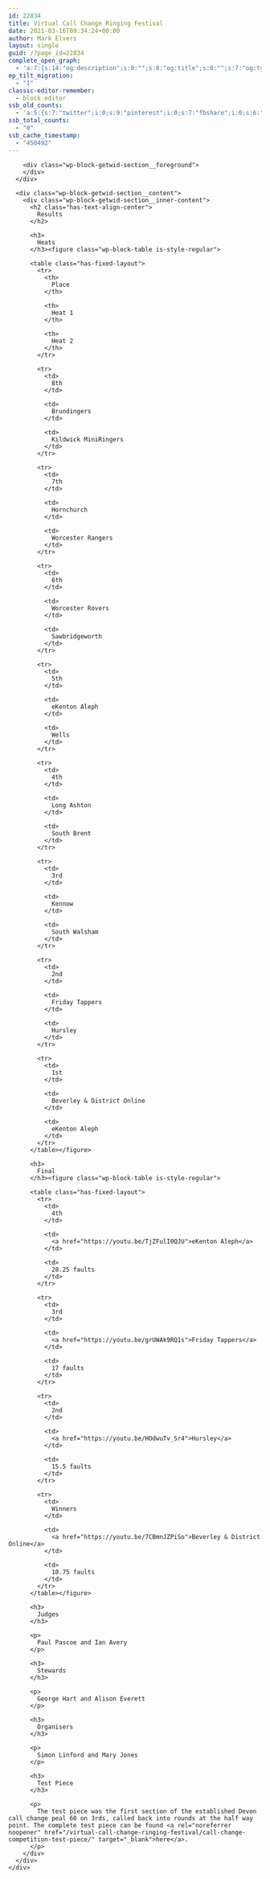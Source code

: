 ```yaml
---
id: 22834
title: Virtual Call Change Ringing Festival
date: 2021-03-16T09:34:24+00:00
author: Mark Elvers
layout: single
guid: /?page_id=22834
complete_open_graph:
  - 'a:7:{s:14:"og:description";s:0:"";s:8:"og:title";s:0:"";s:7:"og:type";s:0:"";s:12:"twitter:card";s:7:"summary";s:15:"twitter:creator";s:0:"";s:19:"twitter:description";s:0:"";s:8:"og:image";s:0:"";}'
ep_tilt_migration:
  - "1"
classic-editor-remember:
  - block-editor
ssb_old_counts:
  - 'a:5:{s:7:"twitter";i:0;s:9:"pinterest";i:0;s:7:"fbshare";i:0;s:6:"reddit";i:0;s:6:"tumblr";N;}'
ssb_total_counts:
  - "0"
ssb_cache_timestamp:
  - "450492"
---
```

<div class="wp-block-getwid-section getwid-section-content-custom-width">
  <div class="wp-block-getwid-section__wrapper">
    <div class="wp-block-getwid-section__inner-wrapper" style="max-width:1100px">
      <div class="wp-block-getwid-section__background-holder">
        <div class="wp-block-getwid-section__background">
        </div>
        
        <div class="wp-block-getwid-section__foreground">
        </div>
      </div>
      
      <div class="wp-block-getwid-section__content">
        <div class="wp-block-getwid-section__inner-content">
          <h2 class="has-text-align-center">
            Results
          </h2>
          
          <h3>
            Heats
          </h3><figure class="wp-block-table is-style-regular">
          
          <table class="has-fixed-layout">
            <tr>
              <th>
                Place
              </th>
              
              <th>
                Heat 1
              </th>
              
              <th>
                Heat 2
              </th>
            </tr>
            
            <tr>
              <td>
                8th
              </td>
              
              <td>
                Brundingers
              </td>
              
              <td>
                Kildwick MiniRingers
              </td>
            </tr>
            
            <tr>
              <td>
                7th
              </td>
              
              <td>
                Hornchurch
              </td>
              
              <td>
                Worcester Rangers
              </td>
            </tr>
            
            <tr>
              <td>
                6th
              </td>
              
              <td>
                Worcester Rovers
              </td>
              
              <td>
                Sawbridgeworth
              </td>
            </tr>
            
            <tr>
              <td>
                5th
              </td>
              
              <td>
                eKenton Aleph
              </td>
              
              <td>
                Wells
              </td>
            </tr>
            
            <tr>
              <td>
                4th
              </td>
              
              <td>
                Long Ashton
              </td>
              
              <td>
                South Brent
              </td>
            </tr>
            
            <tr>
              <td>
                3rd
              </td>
              
              <td>
                Kennow
              </td>
              
              <td>
                South Walsham
              </td>
            </tr>
            
            <tr>
              <td>
                2nd
              </td>
              
              <td>
                Friday Tappers
              </td>
              
              <td>
                Hursley
              </td>
            </tr>
            
            <tr>
              <td>
                1st
              </td>
              
              <td>
                Beverley & District Online
              </td>
              
              <td>
                eKenton Aleph
              </td>
            </tr>
          </table></figure> 
          
          <h3>
            Final
          </h3><figure class="wp-block-table is-style-regular">
          
          <table class="has-fixed-layout">
            <tr>
              <td>
                4th
              </td>
              
              <td>
                <a href="https://youtu.be/TjZFulI0QJU">eKenton Aleph</a>
              </td>
              
              <td>
                28.25 faults
              </td>
            </tr>
            
            <tr>
              <td>
                3rd
              </td>
              
              <td>
                <a href="https://youtu.be/grUWAk9RQ1s">Friday Tappers</a>
              </td>
              
              <td>
                17 faults
              </td>
            </tr>
            
            <tr>
              <td>
                2nd
              </td>
              
              <td>
                <a href="https://youtu.be/HOdwuTv_Sr4">Hursley</a>
              </td>
              
              <td>
                15.5 faults
              </td>
            </tr>
            
            <tr>
              <td>
                Winners
              </td>
              
              <td>
                <a href="https://youtu.be/7CBmnJZPiSo">Beverley & District Online</a>
              </td>
              
              <td>
                10.75 faults
              </td>
            </tr>
          </table></figure> 
          
          <h3>
            Judges
          </h3>
          
          <p>
            Paul Pascoe and Ian Avery
          </p>
          
          <h3>
            Stewards
          </h3>
          
          <p>
            George Hart and Alison Everett
          </p>
          
          <h3>
            Organisers
          </h3>
          
          <p>
            Simon Linford and Mary Jones
          </p>
          
          <h3>
            Test Piece
          </h3>
          
          <p>
            The test piece was the first section of the established Devon call change peal 60 on 3rds, called back into rounds at the half way point. The complete test piece can be found <a rel="noreferrer noopener" href="/virtual-call-change-ringing-festival/call-change-competition-test-piece/" target="_blank">here</a>.
          </p>
        </div>
      </div>
    </div>
  </div>
</div>
